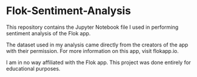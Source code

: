 # Flok-Sentiment-Analysis

This repository contains the Jupyter Notebook file I used in performing sentiment analysis of the Flok app.

The dataset used in my analysis came directly from the creators of the app with their permission. For more information on this app, visit flokapp.io.

I am in no way affiliated with the Flok app. This project was done entirely for educational purposes. 



